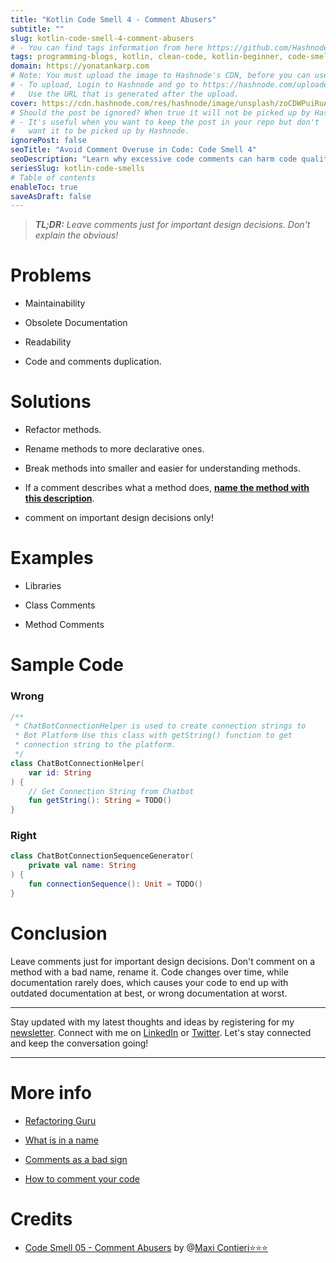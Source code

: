 ```yaml
---
title: "Kotlin Code Smell 4 - Comment Abusers"
subtitle: ""
slug: kotlin-code-smell-4-comment-abusers
# - You can find tags information from here https://github.com/Hashnode/support/blob/main/misc/tags.json
tags: programming-blogs, kotlin, clean-code, kotlin-beginner, code-smell-1
domain: https://yonatankarp.com
# Note: You must upload the image to Hashnode's CDN, before you can use it here.
# - To upload, Login to Hashnode and go to https://hashnode.com/uploader
#   Use the URL that is generated after the upload.
cover: https://cdn.hashnode.com/res/hashnode/image/unsplash/zoCDWPuiRuA/upload/v1669836538952/BPgqADuAfO.jpeg
# Should the post be ignored? When true it will not be picked up by Hashnode.
# - It's useful when you want to keep the post in your repo but don't
#   want it to be picked up by Hashnode.
ignorePost: false
seoTitle: "Avoid Comment Overuse in Code: Code Smell 4"
seoDescription: "Learn why excessive code comments can harm code quality and discover solutions to improve code maintainability and readability. Find examples and tips."
seriesSlug: kotlin-code-smells
# Table of contents
enableToc: true
saveAsDraft: false
---
```


> ***TL;DR:*** *Leave comments just for important design decisions. Don't explain the obvious!*

# Problems

* Maintainability
    
* Obsolete Documentation
    
* Readability
    
* Code and comments duplication.
    

# Solutions

* Refactor methods.
    
* Rename methods to more declarative ones.
    
* Break methods into smaller and easier for understanding methods.
    
* If a comment describes what a method does, [**name the method with this description**](https://maximilianocontieri.com/refactoring-005-replace-comment-with-function-name).
    
* comment on important design decisions only!
    

# Examples

* Libraries
    
* Class Comments
    
* Method Comments
    

# Sample Code

### Wrong

```kotlin
/**
 * ChatBotConnectionHelper is used to create connection strings to
 * Bot Platform Use this class with getString() function to get 
 * connection string to the platform.
 */
class ChatBotConnectionHelper(
    var id: String
) {
    // Get Connection String from Chatbot
    fun getString(): String = TODO()
}
```

### Right

```kotlin
class ChatBotConnectionSequenceGenerator(
    private val name: String
) {
    fun connectionSequence(): Unit = TODO()
}
```

# Conclusion

Leave comments just for important design decisions. Don't comment on a method with a bad name, rename it. Code changes over time, while documentation rarely does, which causes your code to end up with outdated documentation at best, or wrong documentation at worst.

---

Stay updated with my latest thoughts and ideas by registering for my [newsletter](https://yonatankarp.com/newsletter). Connect with me on [LinkedIn](https://www.linkedin.com/in/yonatankarp/) or [Twitter](https://twitter.com/yonatan_karp). Let's stay connected and keep the conversation going!

---

# More info

* [Refactoring Guru](https://refactoring.guru/es/smells/comments)
    
* [What is in a name](https://maximilianocontieri.com/what-exactly-is-a-name-part-i-the-quest)
    
* [Comments as a bad sign](https://dev.to/alexbunardzic/code-comments-are-a-sign-that-something-s-off-19e1)
    
* [How to comment your code](https://arter.dev/how-to-comment-your-code-like-a-boss)
    

# Credits

* [Code Smell 05 - Comment Abusers](https://maximilianocontieri.com/code-smell-05-comment-abusers) by @[Maxi Contieri⭐⭐⭐](@mcsee)
